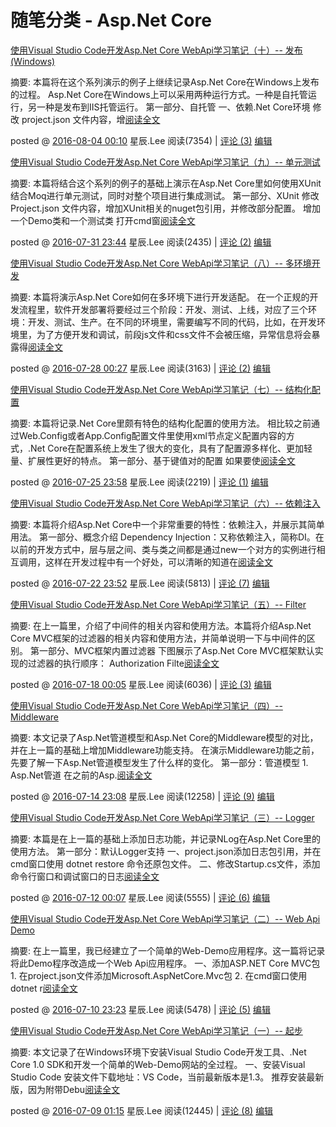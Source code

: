 # 随笔分类 - Asp.Net Core



[使用Visual Studio Code开发Asp.Net Core WebApi学习笔记（十）-- 发布(Windows)](https://www.cnblogs.com/niklai/p/5735008.html)

摘要:  本篇将在这个系列演示的例子上继续记录Asp.Net Core在Windows上发布的过程。 Asp.Net  Core在Windows上可以采用两种运行方式。一种是自托管运行，另一种是发布到IIS托管运行。 第一部分、自托管 一、依赖.Net  Core环境 修改 project.json 文件内容，增[阅读全文](https://www.cnblogs.com/niklai/p/5735008.html)

posted @ [2016-08-04 00:10](https://www.cnblogs.com/niklai/p/5735008.html) 星辰.Lee 阅读(7354) | [评论 (3)](https://www.cnblogs.com/niklai/p/5735008.html#FeedBack)  [编辑](https://i.cnblogs.com/EditPosts.aspx?postid=5735008)



[使用Visual Studio Code开发Asp.Net Core WebApi学习笔记（九）-- 单元测试](https://www.cnblogs.com/niklai/p/5722175.html)

摘要:  本篇将结合这个系列的例子的基础上演示在Asp.Net Core里如何使用XUnit结合Moq进行单元测试，同时对整个项目进行集成测试。  第一部分、XUnit 修改 Project.json 文件内容，增加XUnit相关的nuget包引用，并修改部分配置。  增加一个Demo类和一个测试类 打开cmd窗[阅读全文](https://www.cnblogs.com/niklai/p/5722175.html)

posted @ [2016-07-31 23:44](https://www.cnblogs.com/niklai/p/5722175.html) 星辰.Lee 阅读(2435) | [评论 (2)](https://www.cnblogs.com/niklai/p/5722175.html#FeedBack)  [编辑](https://i.cnblogs.com/EditPosts.aspx?postid=5722175)



[使用Visual Studio Code开发Asp.Net Core WebApi学习笔记（八）-- 多环境开发](https://www.cnblogs.com/niklai/p/5712984.html)

摘要:  本篇将演示Asp.Net Core如何在多环境下进行开发适配。  在一个正规的开发流程里，软件开发部署将要经过三个阶段：开发、测试、上线，对应了三个环境：开发、测试、生产。在不同的环境里，需要编写不同的代码，比如，在开发环境里，为了方便开发和调试，前段js文件和css文件不会被压缩，异常信息将会暴露得[阅读全文](https://www.cnblogs.com/niklai/p/5712984.html)

posted @ [2016-07-28 00:27](https://www.cnblogs.com/niklai/p/5712984.html) 星辰.Lee 阅读(3163) | [评论 (2)](https://www.cnblogs.com/niklai/p/5712984.html#FeedBack)  [编辑](https://i.cnblogs.com/EditPosts.aspx?postid=5712984)



[使用Visual Studio Code开发Asp.Net Core WebApi学习笔记（七）-- 结构化配置](https://www.cnblogs.com/niklai/p/5701905.html)

摘要:  本篇将记录.Net Core里颇有特色的结构化配置的使用方法。  相比较之前通过Web.Config或者App.Config配置文件里使用xml节点定义配置内容的方式，.Net  Core在配置系统上发生了很大的变化，具有了配置源多样化、更加轻量、扩展性更好的特点。 第一部分、基于键值对的配置 如果要使[阅读全文](https://www.cnblogs.com/niklai/p/5701905.html)

posted @ [2016-07-25 23:58](https://www.cnblogs.com/niklai/p/5701905.html) 星辰.Lee 阅读(2219) | [评论 (1)](https://www.cnblogs.com/niklai/p/5701905.html#FeedBack)  [编辑](https://i.cnblogs.com/EditPosts.aspx?postid=5701905)



[使用Visual Studio Code开发Asp.Net Core WebApi学习笔记（六）-- 依赖注入](https://www.cnblogs.com/niklai/p/5683219.html)

摘要:  本篇将介绍Asp.Net Core中一个非常重要的特性：依赖注入，并展示其简单用法。 第一部分、概念介绍 Dependency  Injection：又称依赖注入，简称DI。在以前的开发方式中，层与层之间、类与类之间都是通过new一个对方的实例进行相互调用，这样在开发过程中有一个好处，可以清晰的知道在[阅读全文](https://www.cnblogs.com/niklai/p/5683219.html)

posted @ [2016-07-22 23:52](https://www.cnblogs.com/niklai/p/5683219.html) 星辰.Lee 阅读(5813) | [评论 (7)](https://www.cnblogs.com/niklai/p/5683219.html#FeedBack)  [编辑](https://i.cnblogs.com/EditPosts.aspx?postid=5683219)



[使用Visual Studio Code开发Asp.Net Core WebApi学习笔记（五）-- Filter](https://www.cnblogs.com/niklai/p/5676632.html)

摘要:  在上一篇里，介绍了中间件的相关内容和使用方法。本篇将介绍Asp.Net Core  MVC框架的过滤器的相关内容和使用方法，并简单说明一下与中间件的区别。 第一部分、MVC框架内置过滤器 下图展示了Asp.Net Core  MVC框架默认实现的过滤器的执行顺序： Authorization Filte[阅读全文](https://www.cnblogs.com/niklai/p/5676632.html)

posted @ [2016-07-18 00:05](https://www.cnblogs.com/niklai/p/5676632.html) 星辰.Lee 阅读(6036) | [评论 (3)](https://www.cnblogs.com/niklai/p/5676632.html#FeedBack)  [编辑](https://i.cnblogs.com/EditPosts.aspx?postid=5676632)



[使用Visual Studio Code开发Asp.Net Core WebApi学习笔记（四）-- Middleware](https://www.cnblogs.com/niklai/p/5665272.html)

摘要:  本文记录了Asp.Net管道模型和Asp.Net Core的Middleware模型的对比，并在上一篇的基础上增加Middleware功能支持。  在演示Middleware功能之前，先要了解一下Asp.Net管道模型发生了什么样的变化。 第一部分：管道模型 1. Asp.Net管道  在之前的Asp.[阅读全文](https://www.cnblogs.com/niklai/p/5665272.html)

posted @ [2016-07-14 23:08](https://www.cnblogs.com/niklai/p/5665272.html) 星辰.Lee 阅读(12258) | [评论 (9)](https://www.cnblogs.com/niklai/p/5665272.html#FeedBack)  [编辑](https://i.cnblogs.com/EditPosts.aspx?postid=5665272)



[使用Visual Studio Code开发Asp.Net Core WebApi学习笔记（三）-- Logger](https://www.cnblogs.com/niklai/p/5662094.html)

摘要:  本篇是在上一篇的基础上添加日志功能，并记录NLog在Asp.Net Core里的使用方法。 第一部分：默认Logger支持  一、project.json添加日志包引用，并在cmd窗口使用 dotnet restore 命令还原包文件。  二、修改Startup.cs文件，添加命令行窗口和调试窗口的日志[阅读全文](https://www.cnblogs.com/niklai/p/5662094.html)

posted @ [2016-07-12 00:07](https://www.cnblogs.com/niklai/p/5662094.html) 星辰.Lee 阅读(5555) | [评论 (6)](https://www.cnblogs.com/niklai/p/5662094.html#FeedBack)  [编辑](https://i.cnblogs.com/EditPosts.aspx?postid=5662094)



[使用Visual Studio Code开发Asp.Net Core WebApi学习笔记（二）-- Web Api Demo](https://www.cnblogs.com/niklai/p/5658876.html)

摘要:  在上一篇里，我已经建立了一个简单的Web-Demo应用程序。这一篇将记录将此Demo程序改造成一个Web Api应用程序。  一、添加ASP.NET Core MVC包 1. 在project.json文件添加Microsoft.AspNetCore.Mvc包 2.  在cmd窗口使用 dotnet r[阅读全文](https://www.cnblogs.com/niklai/p/5658876.html)

posted @ [2016-07-10 23:23](https://www.cnblogs.com/niklai/p/5658876.html) 星辰.Lee 阅读(5478) | [评论 (5)](https://www.cnblogs.com/niklai/p/5658876.html#FeedBack)  [编辑](https://i.cnblogs.com/EditPosts.aspx?postid=5658876)



[使用Visual Studio Code开发Asp.Net Core WebApi学习笔记（一）-- 起步](https://www.cnblogs.com/niklai/p/5655061.html)

摘要:  本文记录了在Windows环境下安装Visual Studio Code开发工具、.Net Core 1.0  SDK和开发一个简单的Web-Demo网站的全过程。 一、安装Visual Studio Code 安装文件下载地址：VS  Code，当前最新版本是1.3。 推荐安装最新版，因为附带Debu[阅读全文](https://www.cnblogs.com/niklai/p/5655061.html)

posted @ [2016-07-09 01:15](https://www.cnblogs.com/niklai/p/5655061.html) 星辰.Lee 阅读(12445) | [评论 (8)](https://www.cnblogs.com/niklai/p/5655061.html#FeedBack)  [编辑](https://i.cnblogs.com/EditPosts.aspx?postid=5655061)